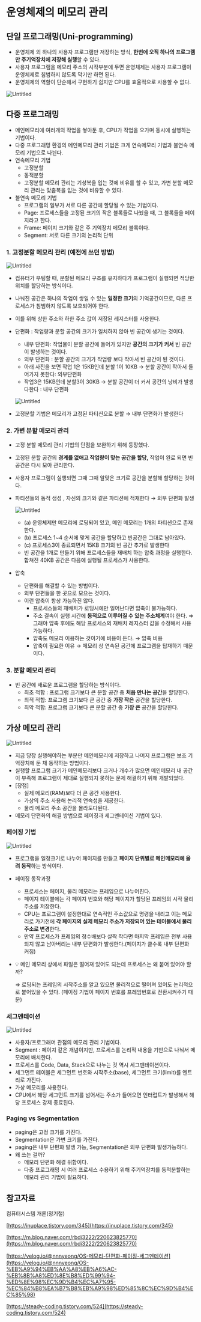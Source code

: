 
# 운영체제의 메모리 관리

## 단일 프로그래밍(Uni-programming)

- 운영체제 외 하나의 사용자 프로그램만 저장하는 방식, **한번에 오직 하나의 프로그램만 주기억장치에 저장해 실행**할 수 있다.
- 사용자 프로그램을 메모리 주소의 시작부분에 두면 운영체제는 사용자 프로그램이 운영체제로 침범하지 않도록 막기만 하면 된다.
- 운영체제의 역할이 단순해서 구현하기 쉽지만 CPU를 효율적으로 사용할 수 없다.

![Untitled](https://user-images.githubusercontent.com/85864699/201537778-aa8dd673-35da-47eb-a64f-c4b6782f13ed.png)

## 다중 프로그래밍

- 메인메모리에 여러개의 작업을 쌓아둔 후, CPU가 작업을 오가며 동시에 실행하는 기법이다.
- 다중 프로그래밍 환경의 메인메모리 관리 기법은 크게 연속메모리 기법과 불연속 메모리 기법으로 나뉜다.
- 연속메모리 기법
    - 고정분할
    - 동적분할
    - 고정분할 메모리 관리는 기성복을 입는 것에 비유를 할 수 있고, 가변 분할 메모리 관리는 맞춤복을 입는 것에 비유할 수 있다.
- 불연속 메모리 기법
    - 프로그램의 일부가 서로 다른 공간에 할당될 수 있는 기법이다.
    - Page: 프로세스들을 고정된 크기의 작은 블록들로 나눴을 때, 그 블록들을 페이지라고 한다.
    - Frame: 페이지 크기와 같은 주 기억장치 메모리 블록이다.
    - Segment: 서로 다른 크기의 논리적 단위

### 1. 고정분할 메모리 관리 (예전에 쓰던 방법)

![Untitled](https://user-images.githubusercontent.com/85864699/201537801-b28b1c6b-02a9-4c60-ab9b-50e5cf7b3a29.png)

- 컴퓨터가 부팅할 때, 분할된 메모리 구조를 유지하다가 프로그램이 실행되면 적당한 위치를 할당하는 방식이다.
- 나눠진 공간은 하나의 작업이 쌓일 수 있는 **일정한 크기**의 기억공간이므로, 다른 프로세스가 침범하지 않도록 보호되어야 한다.
- 이를 위해 상한 주소와 하한 주소 값이 저장된 레지스터를 사용한다.
- 단편화 : 작업량과 분할 공간의 크기가 일치하지 않아 빈 공간이 생기는 것이다.
    - 내부 단편화: 작업물이 분할 공간에 들어가 있지만 **공간의 크기가 커서** 빈 공간이 발생하는 것이다.
    - 외부 단편화 :  분할 공간의 크기가 작업량 보다 작아서 빈 공간이 된 것이다.
    - 아래 사진을 보면 작업 1은 15KB인데 분할 1이 10KB → 분할 공간이 작아서 들어가지 못한다: 외부단편화
    - 작업3은 15KB인데 분할3이 30KB → 분할 공간이 더 커서 공간의 낭비가 발생다한다 : 내부 단편화
    
    ![Untitled](https://user-images.githubusercontent.com/85864699/201537825-b008203d-4e2a-4fb9-b623-87295034f06d.png)
    
- 고정분할 기법은 메모리가 고정된 파티션으로 분할 → 내부 단편화가 발생한다

### 2. 가변 분할 메모리 관리

- 고정 분할 메모리 관리 기법의 단점을 보완하기 위해 등장했다.
- 고정된 분할 공간의 **경계를 없애고 작업량이 맞는 공간을 할당,** 작업이 완료 되면 빈 공간은 다시 모아 관리한다.
- 사용자 프로그램이 실행되면 그때 그때 알맞은 크기로 공간을 분할해 할당하는 것이다.
- 파티션들의 동적 생성 , 자신의 크기와 같은 파티션에 적재한다 → 외부 단편화 발생
    
    ![Untitled](https://user-images.githubusercontent.com/85864699/201537838-cfcdd895-c179-4753-9e47-6fc8e21af7af.png)
    
    - (a) 운영체제만 메모리에 로딩되어 있고, 메인 메모리는 1개의 파티션으로 존재한다.
    - (b) 프로세스 1~4 순서에 맞게 공간을 할당하고 빈공간은 그대로 남아있다.
    - (c) 프로세스3이 종료되면서 15KB 크기의 빈 공간 추가로 발생한다
    - 빈 공간을 1개로 만들기 위해 프로세스들을 재배치 하는 압축 과정을 실행한다. 합쳐진 40KB 공간은 다음에 실행될 프로세스가 사용한다.
- 압축
    - 단편화를 해결할 수 있는 방법이다.
    - 외부 단편들을 한 곳으로 모으는 것이다.
    - 이런 압축이 항상 가능하진 않다.
        - 프로세스들의 재배치가 로딩시에만 일어난다면 압축이 불가능하다.
        - 주소 결속이 실행 시간에 **동적으로 이루어질 수 있는 주소체계**여야 한다. ⇒ 그래야 압축 후에도 해당 프로세스의 재배치 레지스터 값을 수정해서 사용 가능하다.
        - 압축도 메모리 이용하는 것이기에 비용이 든다. → 압축 비용
        - 압축이 필요한 이유 → 메모리 상 연속된 공간에 프로그램을 탑재하기 때문이다.
        

### 3. 분할 메모리 관리

- 빈 공간에 새로운 프로그램을 할당하는 방식이다.
    - 최초 적합 : 프로그램 크기보다 큰 분할 공간 중 **처음 만나는 공간**을 할당한다.
    - 최적 적합: 프로그램 크기보다 큰 공간 중 **가장 작은** 공간을 할당한다.
    - 최악 적합: 프로그램 크기보다 큰 분할 공간 중 **가장 큰** 공간을 할당한다.

## 가상 메모리 관리

![Untitled](https://user-images.githubusercontent.com/85864699/201537850-ae2c07b0-2f2a-477e-aa07-8f8f6c875bf0.png)

- 지금 당장 실행해야하는 부분만 메인메모리에 저장하고 나머지 프로그램은 보조 기억장치에 둔 채 동작하는 방법이다.
- 실행할 프로그램 크기가 메인메모리보다 크거나 개수가 많으면 메인메모리 내 공간이 부족해 프로그램이 제대로 실행되지 못하는 문제 해결하기 위해 개발되었다.
- [장점]
    - 실제 메모리(RAM)보다 더 큰 공간 사용한다.
    - 가상의 주소 사용해 논리적 연속성을 제공한다.
    - 물리 메모리 주소 공간을 몰라도다된다.
- 메모리 단편화의 해결 방법으로 페이징과 세그멘테이션 기법이 있다.

### 페이징 기법

![Untitled](https://user-images.githubusercontent.com/85864699/201537860-f0b4ccb7-b6f6-4c65-a21c-3032f5e96126.png)

- 프로그램을 일정크기로 나누어 페이지를 만들고 **페이지 단위별로 메인메모리에 올려 동작**하는 방식이다.
- 페이징 동작과정
    - 프로세스는 페이지, 물리 메모리는 프레임으로 나누어진다.
    - 페이지 테이블에는 각 페이지 번호와 해당 페이지가 할당된 프레임의 시작 물리 주소를 저장한다.
    - CPU는 프로그램이 설정한대로 연속적인 주소값으로 명령을 내리고 이는 메모리로 가기전에 **각 페이지의 실제 메모리 주소가 저장되어 있는 테이블에서 물리 주소로 변경**한다.
    - 만약 프로세스가 프레임의 정수배보다 살짝 작다면 마지막 프레임은 전부 사용되지 않고 남아버리는 내부 단편화가 발생한다.(페이지가 클수록 내부 단편화 커짐)
- 💡 메인 메모리 상에서 파일은 떨어져 있어도 되는데 프로세스는 왜 붙어 있어야 할까?
    
    ⇒ 로딩되는 프레임의 시작주소를 알고 있으면 물리적으로 떨어져 있어도 논리적으로 붙어있을 수 있다. (페이징 기법이 페이지 번호를 프레임번호로 전환시켜주기 때문)
    

### 세그멘테이션

![Untitled](https://user-images.githubusercontent.com/85864699/201537872-a6ac28d2-31ef-4e26-b3d6-36acfdc9b51d.png)

- 사용자/프로그래머 관점의 메모리 관리 기법이다.
- Segment : 페이지 같은 개념이지만, 프로세스를 논리적 내용을 기반으로 나눠서 메모리에 배치한다.
- 프로세스를 Code, Data, Stack으로 나누는 것 역시 세그멘테이션이다.
- 세그먼트 테이블은 세그먼트 번호와 시작주소(base), 세그먼트 크기(limit)를 엔트리로 가진다.
- 가상 메모리를 사용한다.
- CPU에서 해당 세그먼트 크기를 넘어서는 주소가 들어오면 인터럽트가 발생해서 해당 프로세스 강제 종료된다.

### Paging vs Segmentation

- paging은 고정 크기를 가진다.
- Segmentation은 가변 크기를 가진다.
- paging은 내부 단편화 발생 가능, Segmentation은 외부 단편화 발생가능하다.
- 왜 쓰는 걸까?
    - 메모리 단편화 해결 위함이다.
    - 다중 프로그래밍 시 여러 프로세스 수용하기 위해 주기억장치를 동적분할하는 메모리 관리 기법이 필요하다. 

## 참고자료

컴퓨터시스템 개론(정기철)

[https://inuplace.tistory.com/345](https://inuplace.tistory.com/345)

[https://m.blog.naver.com/rbdi3222/220623825770](https://m.blog.naver.com/rbdi3222/220623825770)

[https://velog.io/@nnnyeong/OS-메모리-단편화-페이징-세그멘테이션](https://velog.io/@nnnyeong/OS-%EB%A9%94%EB%AA%A8%EB%A6%AC-%EB%8B%A8%ED%8E%B8%ED%99%94-%ED%8E%98%EC%9D%B4%EC%A7%95-%EC%84%B8%EA%B7%B8%EB%A9%98%ED%85%8C%EC%9D%B4%EC%85%98)

[https://steady-coding.tistory.com/524](https://steady-coding.tistory.com/524)
